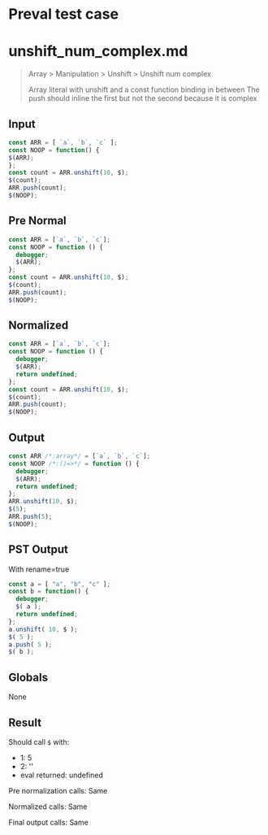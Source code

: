 # Preval test case

# unshift_num_complex.md

> Array > Manipulation > Unshift > Unshift num complex
>
> Array literal with unshift and a const function binding in between
> The push should inline the first but not the second because it is complex

## Input

`````js filename=intro
const ARR = [ `a`, `b`, `c` ];
const NOOP = function() {
$(ARR);
};
const count = ARR.unshift(10, $);
$(count);
ARR.push(count);
$(NOOP);
`````

## Pre Normal


`````js filename=intro
const ARR = [`a`, `b`, `c`];
const NOOP = function () {
  debugger;
  $(ARR);
};
const count = ARR.unshift(10, $);
$(count);
ARR.push(count);
$(NOOP);
`````

## Normalized


`````js filename=intro
const ARR = [`a`, `b`, `c`];
const NOOP = function () {
  debugger;
  $(ARR);
  return undefined;
};
const count = ARR.unshift(10, $);
$(count);
ARR.push(count);
$(NOOP);
`````

## Output


`````js filename=intro
const ARR /*:array*/ = [`a`, `b`, `c`];
const NOOP /*:()=>*/ = function () {
  debugger;
  $(ARR);
  return undefined;
};
ARR.unshift(10, $);
$(5);
ARR.push(5);
$(NOOP);
`````

## PST Output

With rename=true

`````js filename=intro
const a = [ "a", "b", "c" ];
const b = function() {
  debugger;
  $( a );
  return undefined;
};
a.unshift( 10, $ );
$( 5 );
a.push( 5 );
$( b );
`````

## Globals

None

## Result

Should call `$` with:
 - 1: 5
 - 2: '<function>'
 - eval returned: undefined

Pre normalization calls: Same

Normalized calls: Same

Final output calls: Same
